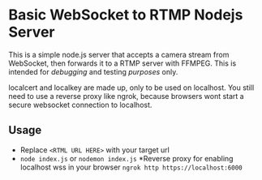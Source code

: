 # Basic WebSocket to RTMP Nodejs Server

This is a simple node.js server that accepts a camera stream from WebSocket, then forwards it to a RTMP server with FFMPEG.
This is intended for _debugging_ and testing _purposes_ only.

localcert and localkey are made up, only to be used on localhost.
You still need to use a reverse proxy like ngrok, because browsers wont start a secure websocket connection to localhost.

## Usage

- Replace `<RTML URL HERE>` with your target url
- `node index.js` or `nodemon index.js`
  \*Reverse proxy for enabling localhost wss in your browser `ngrok http https://localhost:6000 `
